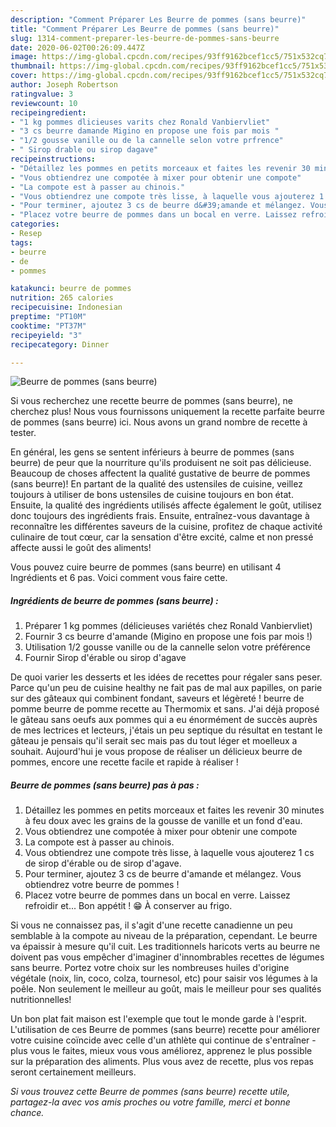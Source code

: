```yaml
---
description: "Comment Préparer Les Beurre de pommes (sans beurre)"
title: "Comment Préparer Les Beurre de pommes (sans beurre)"
slug: 1314-comment-preparer-les-beurre-de-pommes-sans-beurre
date: 2020-06-02T00:26:09.447Z
image: https://img-global.cpcdn.com/recipes/93ff9162bcef1cc5/751x532cq70/beurre-de-pommes-sans-beurre-photo-principale-de-la-recette.jpg
thumbnail: https://img-global.cpcdn.com/recipes/93ff9162bcef1cc5/751x532cq70/beurre-de-pommes-sans-beurre-photo-principale-de-la-recette.jpg
cover: https://img-global.cpcdn.com/recipes/93ff9162bcef1cc5/751x532cq70/beurre-de-pommes-sans-beurre-photo-principale-de-la-recette.jpg
author: Joseph Robertson
ratingvalue: 3
reviewcount: 10
recipeingredient:
- "1 kg pommes dlicieuses varits chez Ronald Vanbiervliet"
- "3 cs beurre damande Migino en propose une fois par mois "
- "1/2 gousse vanille ou de la cannelle selon votre prfrence"
- " Sirop drable ou sirop dagave"
recipeinstructions:
- "Détaillez les pommes en petits morceaux et faites les revenir 30 minutes à feu doux avec les grains de la gousse de vanille et un fond d&#39;eau."
- "Vous obtiendrez une compotée à mixer pour obtenir une compote"
- "La compote est à passer au chinois."
- "Vous obtiendrez une compote très lisse, à laquelle vous ajouterez 1 cs de sirop d&#39;érable ou de sirop d&#39;agave."
- "Pour terminer, ajoutez 3 cs de beurre d&#39;amande et mélangez. Vous obtiendrez votre beurre de pommes !"
- "Placez votre beurre de pommes dans un bocal en verre. Laissez refroidir et... Bon appétit ! 😁 À conserver au frigo."
categories:
- Resep
tags:
- beurre
- de
- pommes

katakunci: beurre de pommes 
nutrition: 265 calories
recipecuisine: Indonesian
preptime: "PT10M"
cooktime: "PT37M"
recipeyield: "3"
recipecategory: Dinner

---
```



![Beurre de pommes (sans beurre)](https://img-global.cpcdn.com/recipes/93ff9162bcef1cc5/751x532cq70/beurre-de-pommes-sans-beurre-photo-principale-de-la-recette.jpg)

Si vous recherchez une recette beurre de pommes (sans beurre), ne cherchez plus! Nous vous fournissons uniquement la recette parfaite beurre de pommes (sans beurre) ici. Nous avons un grand nombre de recette à tester.

En général, les gens se sentent inférieurs à beurre de pommes (sans beurre) de peur que la nourriture qu'ils produisent ne soit pas délicieuse. Beaucoup de choses affectent la qualité gustative de beurre de pommes (sans beurre)! En partant de la qualité des ustensiles de cuisine, veillez toujours à utiliser de bons ustensiles de cuisine toujours en bon état. Ensuite, la qualité des ingrédients utilisés affecte également le goût, utilisez donc toujours des ingrédients frais. Ensuite, entraînez-vous davantage à reconnaître les différentes saveurs de la cuisine, profitez de chaque activité culinaire de tout cœur, car la sensation d'être excité, calme et non pressé affecte aussi le goût des aliments!

<!--inarticleads1-->

Vous pouvez cuire beurre de pommes (sans beurre) en utilisant 4 Ingrédients et 6 pas. Voici comment vous faire cette.

##### Ingrédients de beurre de pommes (sans beurre) :

1. Préparer 1 kg pommes (délicieuses variétés chez Ronald Vanbiervliet)
1. Fournir 3 cs beurre d&#39;amande (Migino en propose une fois par mois !)
1. Utilisation 1/2 gousse vanille ou de la cannelle selon votre préférence
1. Fournir  Sirop d&#39;érable ou sirop d&#39;agave


De quoi varier les desserts et les idées de recettes pour régaler sans peser. Parce qu&#39;un peu de cuisine healthy ne fait pas de mal aux papilles, on parie sur des gâteaux qui combinent fondant, saveurs et légèreté ! beurre de pomme beurre de pomme recette au Thermomix et sans. J&#39;ai déjà proposé le gâteau sans oeufs aux pommes qui a eu énormément de succès auprès de mes lectrices et lecteurs, j&#39;étais un peu septique du résultat en testant le gâteau je pensais qu&#39;il serait sec mais pas du tout léger et moelleux a souhait. Aujourd&#39;hui je vous propose de réaliser un délicieux beurre de pommes, encore une recette facile et rapide à réaliser ! 

<!--inarticleads2-->

##### Beurre de pommes (sans beurre) pas à pas :

1. Détaillez les pommes en petits morceaux et faites les revenir 30 minutes à feu doux avec les grains de la gousse de vanille et un fond d&#39;eau.
1. Vous obtiendrez une compotée à mixer pour obtenir une compote
1. La compote est à passer au chinois.
1. Vous obtiendrez une compote très lisse, à laquelle vous ajouterez 1 cs de sirop d&#39;érable ou de sirop d&#39;agave.
1. Pour terminer, ajoutez 3 cs de beurre d&#39;amande et mélangez. Vous obtiendrez votre beurre de pommes !
1. Placez votre beurre de pommes dans un bocal en verre. Laissez refroidir et... Bon appétit ! 😁 À conserver au frigo.


Si vous ne connaissez pas, il s&#39;agit d&#39;une recette canadienne un peu semblable à la compote au niveau de la préparation, cependant. Le beurre va épaissir à mesure qu&#39;il cuit. Les traditionnels haricots verts au beurre ne doivent pas vous empêcher d&#39;imaginer d&#39;innombrables recettes de légumes sans beurre. Portez votre choix sur les nombreuses huiles d&#39;origine végétale (noix, lin, coco, colza, tournesol, etc) pour saisir vos légumes à la poêle. Non seulement le meilleur au goût, mais le meilleur pour ses qualités nutritionnelles! 

<!--inarticleads1-->

<p>
Un bon plat fait maison est l'exemple que tout le monde garde à l'esprit. L'utilisation de ces Beurre de pommes (sans beurre) recette pour améliorer votre cuisine coïncide avec celle d'un athlète qui continue de s'entraîner - plus vous le faites, mieux vous vous améliorez, apprenez le plus possible sur la préparation des aliments. Plus vous avez de recette, plus vos repas seront certainement meilleurs.
</p>

<p>
<i>Si vous trouvez cette Beurre de pommes (sans beurre) recette utile, partagez-la avec vos amis proches ou votre famille, merci et bonne chance.</i>
</p>
